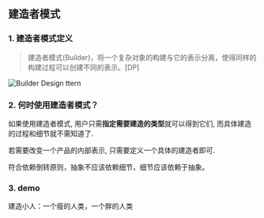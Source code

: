## 建造者模式

### 1. 建造者模式定义

> 建造者模式(Builder)，将一个复杂对象的构建与它的表示分离，使得同样的构建过程可以创建不同的表示。[DP]

![Builder Design ttern](./uml/BuildDesignPattern.jpg)


### 2. 何时使用建造者模式？

如果使用建造者模式, 用户只需**指定需要建造的类型**就可以得到它们, 而具体建造的过程和细节就不需知道了.

若需要改变一个产品的内部表示, 只需要定义一个具体的建造者即可.

符合依赖倒转原则，抽象不应该依赖细节，细节应该依赖于抽象。

### 3. demo
建造小人：一个瘦的人类，一个胖的人类
